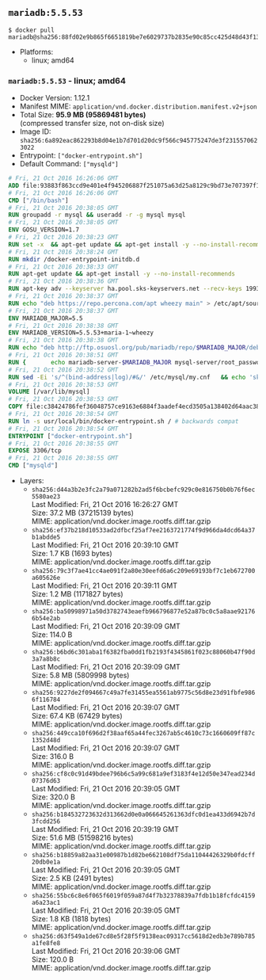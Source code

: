 ## `mariadb:5.5.53`

```console
$ docker pull mariadb@sha256:88fd02e9b865f6651819be7e6029737b2835e90c85cc425d48d43f1375dab56a
```

-	Platforms:
	-	linux; amd64

### `mariadb:5.5.53` - linux; amd64

-	Docker Version: 1.12.1
-	Manifest MIME: `application/vnd.docker.distribution.manifest.v2+json`
-	Total Size: **95.9 MB (95869481 bytes)**  
	(compressed transfer size, not on-disk size)
-	Image ID: `sha256:6a892eac862293b8d04e1b7d701d20dc9f566c945775247de3f2315570623022`
-	Entrypoint: `["docker-entrypoint.sh"]`
-	Default Command: `["mysqld"]`

```dockerfile
# Fri, 21 Oct 2016 16:26:06 GMT
ADD file:93883f863ccd9e401e4f945206887f251075a63d25a8129c9bd73e707397f109 in / 
# Fri, 21 Oct 2016 16:26:06 GMT
CMD ["/bin/bash"]
# Fri, 21 Oct 2016 20:38:05 GMT
RUN groupadd -r mysql && useradd -r -g mysql mysql
# Fri, 21 Oct 2016 20:38:05 GMT
ENV GOSU_VERSION=1.7
# Fri, 21 Oct 2016 20:38:23 GMT
RUN set -x 	&& apt-get update && apt-get install -y --no-install-recommends ca-certificates wget && rm -rf /var/lib/apt/lists/* 	&& wget -O /usr/local/bin/gosu "https://github.com/tianon/gosu/releases/download/$GOSU_VERSION/gosu-$(dpkg --print-architecture)" 	&& wget -O /usr/local/bin/gosu.asc "https://github.com/tianon/gosu/releases/download/$GOSU_VERSION/gosu-$(dpkg --print-architecture).asc" 	&& export GNUPGHOME="$(mktemp -d)" 	&& gpg --keyserver ha.pool.sks-keyservers.net --recv-keys B42F6819007F00F88E364FD4036A9C25BF357DD4 	&& gpg --batch --verify /usr/local/bin/gosu.asc /usr/local/bin/gosu 	&& rm -r "$GNUPGHOME" /usr/local/bin/gosu.asc 	&& chmod +x /usr/local/bin/gosu 	&& gosu nobody true 	&& apt-get purge -y --auto-remove ca-certificates wget
# Fri, 21 Oct 2016 20:38:24 GMT
RUN mkdir /docker-entrypoint-initdb.d
# Fri, 21 Oct 2016 20:38:33 GMT
RUN apt-get update && apt-get install -y --no-install-recommends 		apt-transport-https ca-certificates 		pwgen 	&& rm -rf /var/lib/apt/lists/*
# Fri, 21 Oct 2016 20:38:36 GMT
RUN apt-key adv --keyserver ha.pool.sks-keyservers.net --recv-keys 199369E5404BD5FC7D2FE43BCBCB082A1BB943DB 	&& apt-key adv --keyserver ha.pool.sks-keyservers.net --recv-keys 430BDF5C56E7C94E848EE60C1C4CBDCDCD2EFD2A 	&& apt-key adv --keyserver ha.pool.sks-keyservers.net --recv-keys 4D1BB29D63D98E422B2113B19334A25F8507EFA5
# Fri, 21 Oct 2016 20:38:37 GMT
RUN echo "deb https://repo.percona.com/apt wheezy main" > /etc/apt/sources.list.d/percona.list 	&& { 		echo 'Package: *'; 		echo 'Pin: release o=Percona Development Team'; 		echo 'Pin-Priority: 998'; 	} > /etc/apt/preferences.d/percona
# Fri, 21 Oct 2016 20:38:37 GMT
ENV MARIADB_MAJOR=5.5
# Fri, 21 Oct 2016 20:38:38 GMT
ENV MARIADB_VERSION=5.5.53+maria-1~wheezy
# Fri, 21 Oct 2016 20:38:38 GMT
RUN echo "deb http://ftp.osuosl.org/pub/mariadb/repo/$MARIADB_MAJOR/debian wheezy main" > /etc/apt/sources.list.d/mariadb.list 	&& { 		echo 'Package: *'; 		echo 'Pin: release o=MariaDB'; 		echo 'Pin-Priority: 999'; 	} > /etc/apt/preferences.d/mariadb
# Fri, 21 Oct 2016 20:38:51 GMT
RUN { 		echo mariadb-server-$MARIADB_MAJOR mysql-server/root_password password 'unused'; 		echo mariadb-server-$MARIADB_MAJOR mysql-server/root_password_again password 'unused'; 	} | debconf-set-selections 	&& apt-get update 	&& apt-get install -y 		mariadb-server=$MARIADB_VERSION 		percona-xtrabackup 		socat 	&& rm -rf /var/lib/apt/lists/* 	&& sed -ri 's/^user\s/#&/' /etc/mysql/my.cnf /etc/mysql/conf.d/* 	&& rm -rf /var/lib/mysql && mkdir -p /var/lib/mysql /var/run/mysqld 	&& chown -R mysql:mysql /var/lib/mysql /var/run/mysqld 	&& chmod 777 /var/run/mysqld
# Fri, 21 Oct 2016 20:38:52 GMT
RUN sed -Ei 's/^(bind-address|log)/#&/' /etc/mysql/my.cnf 	&& echo 'skip-host-cache\nskip-name-resolve' | awk '{ print } $1 == "[mysqld]" && c == 0 { c = 1; system("cat") }' /etc/mysql/my.cnf > /tmp/my.cnf 	&& mv /tmp/my.cnf /etc/mysql/my.cnf
# Fri, 21 Oct 2016 20:38:53 GMT
VOLUME [/var/lib/mysql]
# Fri, 21 Oct 2016 20:38:53 GMT
COPY file:c38424786fef36048757ce9163e6884f3aadef4ecd3505a138402d64aac38c4e in /usr/local/bin/ 
# Fri, 21 Oct 2016 20:38:54 GMT
RUN ln -s usr/local/bin/docker-entrypoint.sh / # backwards compat
# Fri, 21 Oct 2016 20:38:54 GMT
ENTRYPOINT ["docker-entrypoint.sh"]
# Fri, 21 Oct 2016 20:38:55 GMT
EXPOSE 3306/tcp
# Fri, 21 Oct 2016 20:38:55 GMT
CMD ["mysqld"]
```

-	Layers:
	-	`sha256:d44a3b2e3fc2a79a071282b2ad5f6bcbefc929c0e816750b0b76f6ec5580ae23`  
		Last Modified: Fri, 21 Oct 2016 16:26:27 GMT  
		Size: 37.2 MB (37215139 bytes)  
		MIME: application/vnd.docker.image.rootfs.diff.tar.gzip
	-	`sha256:ef37b218d10533ad2dfbcf25af7ee2163721774f9d966da4dcd64a37b1abdde5`  
		Last Modified: Fri, 21 Oct 2016 20:39:10 GMT  
		Size: 1.7 KB (1693 bytes)  
		MIME: application/vnd.docker.image.rootfs.diff.tar.gzip
	-	`sha256:79c3f7ae41cc4ae091f2a80e30eefd6a6c209e69193bf7c1eb672700a605626e`  
		Last Modified: Fri, 21 Oct 2016 20:39:11 GMT  
		Size: 1.2 MB (1171827 bytes)  
		MIME: application/vnd.docker.image.rootfs.diff.tar.gzip
	-	`sha256:ba50998971a50d3782743eaefb966796877e52a87bc0c5a8aae921766b54e2ab`  
		Last Modified: Fri, 21 Oct 2016 20:39:09 GMT  
		Size: 114.0 B  
		MIME: application/vnd.docker.image.rootfs.diff.tar.gzip
	-	`sha256:b6bd6c301aba1f6382fba0dd1fb2193f4345861f023c88060b47f90d3a7a8b8c`  
		Last Modified: Fri, 21 Oct 2016 20:39:09 GMT  
		Size: 5.8 MB (5809998 bytes)  
		MIME: application/vnd.docker.image.rootfs.diff.tar.gzip
	-	`sha256:9227de2f094667c49a7fe31455ea5561ab9775c56d8e23d91fbfe9866f116784`  
		Last Modified: Fri, 21 Oct 2016 20:39:07 GMT  
		Size: 67.4 KB (67429 bytes)  
		MIME: application/vnd.docker.image.rootfs.diff.tar.gzip
	-	`sha256:449cca10f696d2f38aaf65a44fec3267ab5c4610c73c1660609ff87c1352d48d`  
		Last Modified: Fri, 21 Oct 2016 20:39:07 GMT  
		Size: 316.0 B  
		MIME: application/vnd.docker.image.rootfs.diff.tar.gzip
	-	`sha256:cf8c0c91d49bdee796b6c5a99c681a9ef3183f4e12d50e347ead234d07376d63`  
		Last Modified: Fri, 21 Oct 2016 20:39:05 GMT  
		Size: 320.0 B  
		MIME: application/vnd.docker.image.rootfs.diff.tar.gzip
	-	`sha256:b184532723632d313662d0e0a066645261363dfc0d1ea433d6942b7d3fcdd256`  
		Last Modified: Fri, 21 Oct 2016 20:39:19 GMT  
		Size: 51.6 MB (51598216 bytes)  
		MIME: application/vnd.docker.image.rootfs.diff.tar.gzip
	-	`sha256:b18859a82aa31e00987b1d82be662108df75da11044426329b0fdcff20db0e1a`  
		Last Modified: Fri, 21 Oct 2016 20:39:05 GMT  
		Size: 2.5 KB (2491 bytes)  
		MIME: application/vnd.docker.image.rootfs.diff.tar.gzip
	-	`sha256:55bc6c8e6f065f6019f059a87d4f7b32378839a7fdb1b18fcfdc4159a6a23ac1`  
		Last Modified: Fri, 21 Oct 2016 20:39:05 GMT  
		Size: 1.8 KB (1818 bytes)  
		MIME: application/vnd.docker.image.rootfs.diff.tar.gzip
	-	`sha256:d63f549a1de67cd8e5f28f5f9138eac09317cc5618d2edb3e789b785a1fe8fe8`  
		Last Modified: Fri, 21 Oct 2016 20:39:06 GMT  
		Size: 120.0 B  
		MIME: application/vnd.docker.image.rootfs.diff.tar.gzip

